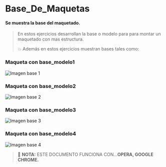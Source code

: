 # Base_De_Maquetas
#### Se muestra la base del maquetado.
> En estos ejercicios desarrollan la base o modelo para para montar un maquetado con mas estructura.</p>
>  :boom: Además en estos ejercicios muestran bases tales como: </p>

### Maqueta con base_modelo1
![Imagen base 1](https://lh3.googleusercontent.com/hM0ABMLu7sP7gUioehM9eWpFGrm9t8YND05z4x5RU4pGayA7L4ZLHAty63FHDVRdZfcyjY1BuWIanQwvP_O1s2dJ4m52FjKZLofoNpyj5LJAdUdSAUC5uwmlLkq7zZL7g8Wr8Md64mzRGG5TFqN6Z-DUt2b1oIuJWfFHtqRr82dYdEsihq9kwT_6dxiNiItEVNpkJWZGi0d_I-fRcyoq1Ebk9X4xlyvZbIEaUeazoOIoDmalScUvIBEjFlZnEtCisDQSuDVVFRYedm_qNrrRsG47BL1H25Uc4Fuk8NWOeZGSVkU_s5O2G7bXI0nFleqKS-kRV7eTAnsd5uCc7RMCPYDddVL5dk4mf8wMz4fmLLE_rrHtSPxcHXBKm4VKpRima1v8Qr2sBg_3RTbMP5CYpQEDSWuHoDmMrHMjNITylWilHRTbG9sqG2T5HB16eMIe9cRSGE5s2ppGysFnoQqqHUduCO5Or2ygq88Jzv2HTQpSwXudYKCajjPiCxjln5PFGll4Eodj-5svlzKulzVIc7f0lAUgYlEMN8p0z4TlKoM177SR-KJzpZRvbfdFDWul3yCzkmq357Kbk5EBzN1yNiKc12O5oCXnIGU1ZT6oHKo7YQEGhIOIgMR7mbLHWvO7PcbQrU_8-WhIQOxHuAP0pw7MFp9PZ5UUzEXg77Vh_bSpB-0ggpoZ5I2b-IH1X1uYGI2a3MzgdrAGOEvyodJoSZ5g9-dagpEJ_Nxx1sDbexmR5ul87aPIL-OFEzI0CbtTq62oYuNJbD-GFBKn-IOb5pLrR-NVUJTxPwOdp8ZHV3Si1KSkScu9LGszeMn_hSHSOw7OV94C=w486-h467-no?authuser=2) </p>

### Maqueta con base_modelo2
![Imagen base 2](https://lh3.googleusercontent.com/hM0ABMLu7sP7gUioehM9eWpFGrm9t8YND05z4x5RU4pGayA7L4ZLHAty63FHDVRdZfcyjY1BuWIanQwvP_O1s2dJ4m52FjKZLofoNpyj5LJAdUdSAUC5uwmlLkq7zZL7g8Wr8Md64mzRGG5TFqN6Z-DUt2b1oIuJWfFHtqRr82dYdEsihq9kwT_6dxiNiItEVNpkJWZGi0d_I-fRcyoq1Ebk9X4xlyvZbIEaUeazoOIoDmalScUvIBEjFlZnEtCisDQSuDVVFRYedm_qNrrRsG47BL1H25Uc4Fuk8NWOeZGSVkU_s5O2G7bXI0nFleqKS-kRV7eTAnsd5uCc7RMCPYDddVL5dk4mf8wMz4fmLLE_rrHtSPxcHXBKm4VKpRima1v8Qr2sBg_3RTbMP5CYpQEDSWuHoDmMrHMjNITylWilHRTbG9sqG2T5HB16eMIe9cRSGE5s2ppGysFnoQqqHUduCO5Or2ygq88Jzv2HTQpSwXudYKCajjPiCxjln5PFGll4Eodj-5svlzKulzVIc7f0lAUgYlEMN8p0z4TlKoM177SR-KJzpZRvbfdFDWul3yCzkmq357Kbk5EBzN1yNiKc12O5oCXnIGU1ZT6oHKo7YQEGhIOIgMR7mbLHWvO7PcbQrU_8-WhIQOxHuAP0pw7MFp9PZ5UUzEXg77Vh_bSpB-0ggpoZ5I2b-IH1X1uYGI2a3MzgdrAGOEvyodJoSZ5g9-dagpEJ_Nxx1sDbexmR5ul87aPIL-OFEzI0CbtTq62oYuNJbD-GFBKn-IOb5pLrR-NVUJTxPwOdp8ZHV3Si1KSkScu9LGszeMn_hSHSOw7OV94C=w486-h467-no?authuser=2) </p>

### Maqueta con base_modelo3
![Imagen base 3](https://lh3.googleusercontent.com/Sj9v7Z0fr3v4bOuZRaynXjfpafTMND05hYw8QPnaQEqJGRhig8jfmghcEbHL80dijJGMphh0ORZTfv_XhlXOFGTyhBjbek5dHMd-GOv-1TZ8-tLAxk42aqkGbzr02yXF_HY3Wn2oLM9dprkNXLDMZ9GQNRKRR-ir8MutDWiTPW39odCFJ02p3z83RYS4xll2cAVRla14XYsoQc6HAXgQFTOzysSoOESDPD5dBHwi1p69RxuIHMQtn1yj3AO4IL_ueAsH9VAjTZ8SnusahyB-XmYhX9kg6QI8Fet5oSHR6dZJB8v5BWZR5Yp4BJWynfvh7FfTRSBlB4TIsh2qbMOwRfA6ENbOXWTpILdddVW9FxIq-7cHcoY4ISz_y1CDSnDWX87lVrLaYfOa-kQsTugvfDLTsdwAMT9mF4afHzNq1Cir-7EsG78jEHcnEosV6COA1OOVRh3rO72ZESw24S59W2jQxVmvjEhfj7eIXc8T8wjIJCMCJ51llX2LtV4E_mdM4hitNln9VCaHES5kFIvn33BeGF7YgCE1oFqI4rTPoXHbvKziJXtVe4DfLzbOcmy4tuYANxe49u5q0aEGMIMyWAprARnjqcBi-SLBVgPPNSRX5_1AA6KwX-tGf08zXadmLJMe2kyuhcTKMAr0da_gLpDBP_asn1fE6yuO90UeNHbabB5GMaZvmw2vIRn5umREog3-aoviWpaQ0BkBarCgvTxS8YrahobVxq4Cn8ECTv65aq3zS-8c1HIJmQBbGkH5KjLmxzHZqKkST0KnXGw5AII9rk9KWKrHUS3w4SsYtKQt-tqKeCDtvYOimALcRuGYF8PO-QyX=w485-h467-no?authuser=2) </p>

### Maqueta con base_modelo4
![Imagen base 4](https://lh3.googleusercontent.com/4wVc2_XppVb-F6DVu1t7EJ_kHHEhMc_FPFzgF2k_WRnMO5VDretFer5ClNJ1z5Ei2ubwEl-VZXjB0VfcdrgW6f_HpwJsAVJ6nHDXQyfwJJ5lsi4O5CIGxk-2DOgEer9oEShEi8GIT6ByiRVtP7jgBVpTz3FVMN3HQcpZsutviEwk3XxYCBuSso3nERaM80Ws5HvFdiqTm-OceFUfYn_1Jg3s0F56yDsTIRN7WMiST1Jtama0dQIudTcQHFBiq59dFz-emarfPHhuOzBwL53aS3PorrDbaPl3ns5gN-JHqhy0r6KzsZqM0jhmXUVqpPW9sd4zWoa8D1azMw1osEYFzjnbEP7HTor3bYOBaTmuxowZlgYS6mVl0q0IL8IU_5eZnyrWv8CZyFzuIeducYovJQXRVxU5DqgTmPj6ZnET6p6lFGh9L-psGdl0_L_HtI8_SDlMWsQWTsrt-iUNh4sUZSD5peF7QRAtu-KIycepS1TJkeC3SQuZkXMBY3dkqvb6545uVtYqCwKAK5PywTkc8vXfIDBEFdKUhnIEgrEVncsV4vu4tjeU7VDr4cbS5MIYVIxOhmBvUMwU1TdPrTUd3r9T31BrrTxSU2zI6c7gKEWg4EDJ9eTPQcjAgJsK9XJWUwmwtCec1AAWVwChpRuxoA_BIMooZetq-NHoR7yT--la_D8G2mv3J0Rm-Whq6XICmAUzykGxo_exjdJDH_tbnrYbaXWVEClgHnNcUtQsBP2WZp1hGtwInt825XWfq79wxQSuvmjSYc68Xigx9ZOfgWwdkf_JVy-wmNjoOvjzAn8vI8DlIzKBg2UqwYdUtB8baU4aYPr5=w482-h463-no?authuser=2) </p>

> :memo: **NOTA:** ESTE DOCUMENTO FUNCIONA CON...**OPERA, GOOGLE CHROME.**
